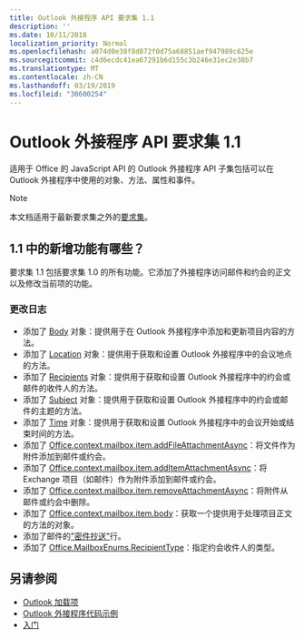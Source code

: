 ```yaml
---
title: Outlook 外接程序 API 要求集 1.1
description: ''
ms.date: 10/11/2018
localization_priority: Normal
ms.openlocfilehash: a074d0e38f8d872f0d75a68851aef947989c625e
ms.sourcegitcommit: c4d6ecdc41ea67291b6d155c3b246e31ec2e38b7
ms.translationtype: MT
ms.contentlocale: zh-CN
ms.lasthandoff: 03/19/2019
ms.locfileid: "30600254"
---
```

# <a name="outlook-add-in-api-requirement-set-11"></a>Outlook 外接程序 API 要求集 1.1

适用于 Office 的 JavaScript API 的 Outlook 外接程序 API 子集包括可以在 Outlook 外接程序中使用的对象、方法、属性和事件。

> [!NOTE]
> 本文档适用于最新要求集之外的[要求集](/office/dev/add-ins/reference/requirement-sets/outlook-api-requirement-sets)。 

## <a name="whats-new-in-11"></a>1.1 中的新增功能有哪些？

要求集 1.1 包括要求集 1.0 的所有功能。它添加了外接程序访问邮件和约会的正文以及修改当前项的功能。

### <a name="change-log"></a>更改日志

- 添加了 [Body](/javascript/api/outlook_1_1/office.body) 对象：提供用于在 Outlook 外接程序中添加和更新项目内容的方法。
- 添加了 [Location](/javascript/api/outlook_1_1/office.location) 对象：提供用于获取和设置 Outlook 外接程序中的会议地点的方法。
- 添加了 [Recipients](/javascript/api/outlook_1_1/office.recipients) 对象：提供用于获取和设置 Outlook 外接程序中的约会或邮件的收件人的方法。
- 添加了 [Subject](/javascript/api/outlook_1_1/office.subject) 对象：提供用于获取和设置 Outlook 外接程序中的约会或邮件的主题的方法。
- 添加了 [Time](/javascript/api/outlook_1_1/office.time) 对象：提供用于获取和设置 Outlook 外接程序中的会议开始或结束时间的方法。
- 添加了 [Office.context.mailbox.item.addFileAttachmentAsync](office.context.mailbox.item.md#addfileattachmentasyncuri-attachmentname-options-callback)：将文件作为附件添加到邮件或约会。
- 添加了 [Office.context.mailbox.item.addItemAttachmentAsync](office.context.mailbox.item.md#additemattachmentasyncitemid-attachmentname-options-callback)：将 Exchange 项目（如邮件）作为附件添加到邮件或约会。
- 添加了 [Office.context.mailbox.item.removeAttachmentAsync](office.context.mailbox.item.md#removeattachmentasyncattachmentid-options-callback)：将附件从邮件或约会中删除。
- 添加了 [Office.context.mailbox.item.body](office.context.mailbox.item.md#body-body)：获取一个提供用于处理项目正文的方法的对象。
- 添加了邮件的["密件抄送"](office.context.mailbox.item.md#bcc-recipients)行。
- 添加了 [Office.MailboxEnums.RecipientType](/javascript/api/outlook_1_1/office.mailboxenums.recipienttype)：指定约会收件人的类型。

## <a name="see-also"></a>另请参阅

- [Outlook 加载项](https://docs.microsoft.com/outlook/add-ins/)
- [Outlook 外接程序代码示例](https://developer.microsoft.com/outlook/gallery/?filterBy=Outlook,Samples,Add-ins)
- [入门](https://docs.microsoft.com/outlook/add-ins/quick-start)
